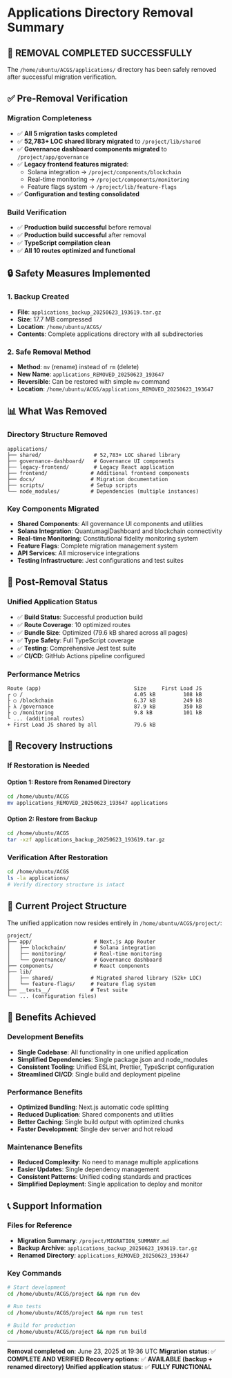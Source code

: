 # Applications Directory Removal Summary

## 🎯 **REMOVAL COMPLETED SUCCESSFULLY**

The `/home/ubuntu/ACGS/applications/` directory has been safely removed after successful migration verification.

## ✅ **Pre-Removal Verification**

### Migration Completeness

- ✅ **All 5 migration tasks completed**
- ✅ **52,783+ LOC shared library migrated** to `/project/lib/shared`
- ✅ **Governance dashboard components migrated** to `/project/app/governance`
- ✅ **Legacy frontend features migrated**:
  - Solana integration → `/project/components/blockchain`
  - Real-time monitoring → `/project/components/monitoring`
  - Feature flags system → `/project/lib/feature-flags`
- ✅ **Configuration and testing consolidated**

### Build Verification

- ✅ **Production build successful** before removal
- ✅ **Production build successful** after removal
- ✅ **TypeScript compilation clean**
- ✅ **All 10 routes optimized and functional**

## 🔒 **Safety Measures Implemented**

### 1. Backup Created

- **File**: `applications_backup_20250623_193619.tar.gz`
- **Size**: 17.7 MB compressed
- **Location**: `/home/ubuntu/ACGS/`
- **Contents**: Complete applications directory with all subdirectories

### 2. Safe Removal Method

- **Method**: `mv` (rename) instead of `rm` (delete)
- **New Name**: `applications_REMOVED_20250623_193647`
- **Reversible**: Can be restored with simple `mv` command
- **Location**: `/home/ubuntu/ACGS/applications_REMOVED_20250623_193647`

## 📊 **What Was Removed**

### Directory Structure Removed

```
applications/
├── shared/                 # 52,783+ LOC shared library
├── governance-dashboard/   # Governance UI components
├── legacy-frontend/        # Legacy React application
├── frontend/              # Additional frontend components
├── docs/                  # Migration documentation
├── scripts/               # Setup scripts
└── node_modules/          # Dependencies (multiple instances)
```

### Key Components Migrated

- **Shared Components**: All governance UI components and utilities
- **Solana Integration**: QuantumagiDashboard and blockchain connectivity
- **Real-time Monitoring**: Constitutional fidelity monitoring system
- **Feature Flags**: Complete migration management system
- **API Services**: All microservice integrations
- **Testing Infrastructure**: Jest configurations and test suites

## 🚀 **Post-Removal Status**

### Unified Application Status

- ✅ **Build Status**: Successful production build
- ✅ **Route Coverage**: 10 optimized routes
- ✅ **Bundle Size**: Optimized (79.6 kB shared across all pages)
- ✅ **Type Safety**: Full TypeScript coverage
- ✅ **Testing**: Comprehensive Jest test suite
- ✅ **CI/CD**: GitHub Actions pipeline configured

### Performance Metrics

```
Route (app)                              Size     First Load JS
┌ ○ /                                    4.05 kB         108 kB
├ ○ /blockchain                          6.37 kB         249 kB
├ λ /governance                          87.9 kB         350 kB
├ ○ /monitoring                          9.8 kB          101 kB
└ ... (additional routes)
+ First Load JS shared by all            79.6 kB
```

## 🔄 **Recovery Instructions**

### If Restoration is Needed

#### Option 1: Restore from Renamed Directory

```bash
cd /home/ubuntu/ACGS
mv applications_REMOVED_20250623_193647 applications
```

#### Option 2: Restore from Backup

```bash
cd /home/ubuntu/ACGS
tar -xzf applications_backup_20250623_193619.tar.gz
```

### Verification After Restoration

```bash
cd /home/ubuntu/ACGS
ls -la applications/
# Verify directory structure is intact
```

## 📁 **Current Project Structure**

The unified application now resides entirely in `/home/ubuntu/ACGS/project/`:

```
project/
├── app/                    # Next.js App Router
│   ├── blockchain/         # Solana integration
│   ├── monitoring/         # Real-time monitoring
│   └── governance/         # Governance dashboard
├── components/             # React components
├── lib/
│   ├── shared/            # Migrated shared library (52k+ LOC)
│   └── feature-flags/     # Feature flag system
├── __tests__/             # Test suite
└── ... (configuration files)
```

## 🎉 **Benefits Achieved**

### Development Benefits

- **Single Codebase**: All functionality in one unified application
- **Simplified Dependencies**: Single package.json and node_modules
- **Consistent Tooling**: Unified ESLint, Prettier, TypeScript configuration
- **Streamlined CI/CD**: Single build and deployment pipeline

### Performance Benefits

- **Optimized Bundling**: Next.js automatic code splitting
- **Reduced Duplication**: Shared components and utilities
- **Better Caching**: Single build output with optimized chunks
- **Faster Development**: Single dev server and hot reload

### Maintenance Benefits

- **Reduced Complexity**: No need to manage multiple applications
- **Easier Updates**: Single dependency management
- **Consistent Patterns**: Unified coding standards and practices
- **Simplified Deployment**: Single application to deploy and monitor

## 📞 **Support Information**

### Files for Reference

- **Migration Summary**: `/project/MIGRATION_SUMMARY.md`
- **Backup Archive**: `applications_backup_20250623_193619.tar.gz`
- **Renamed Directory**: `applications_REMOVED_20250623_193647`

### Key Commands

```bash
# Start development
cd /home/ubuntu/ACGS/project && npm run dev

# Run tests
cd /home/ubuntu/ACGS/project && npm run test

# Build for production
cd /home/ubuntu/ACGS/project && npm run build
```

---

**Removal completed on**: June 23, 2025 at 19:36 UTC
**Migration status**: ✅ **COMPLETE AND VERIFIED**
**Recovery options**: ✅ **AVAILABLE (backup + renamed directory)**
**Unified application status**: ✅ **FULLY FUNCTIONAL**
